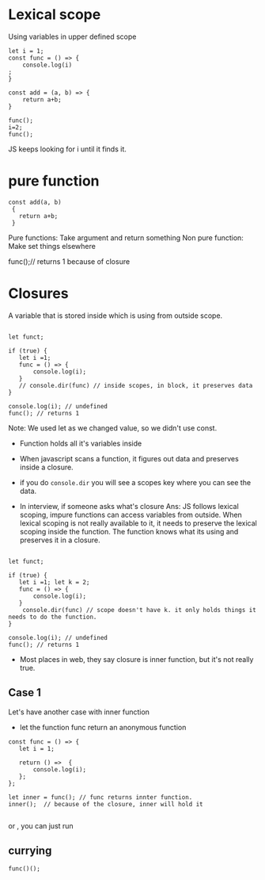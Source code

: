 Lexical scope
=============
Using variables in upper defined scope

```
let i = 1;
const func = () => {
    console.log(i)
;
}

const add = (a, b) => {
    return a+b;
}

func();
i=2;
func();
```

JS keeps looking for i until it finds it.

pure function
============
```
const add(a, b)
 {
   return a+b;
 }
```
 
 Pure functions: Take argument and return something
 Non pure function: Make set things elsewhere
 
 func();// returns 1 because of closure
 
Closures
========
A variable that is stored inside which is using from outside scope.
 ```

 let funct;
 
 if (true) {
    let i =1;
    func = () => {
        console.log(i);
    }
    // console.dir(func) // inside scopes, in block, it preserves data
 }
 
 console.log(i); // undefined 
 func(); // returns 1
 ```
 
 Note: We used let as we changed value, so we didn't use const.
 
 - Function holds all it's variables inside
 
 - When javascript scans a function, it figures out data and preserves inside a closure.
 
 - if you do ```console.dir``` you will see a scopes key where you can see the data.
 
 - In interview, if someone asks what's closure
 Ans: JS follows lexical scoping, impure functions can access variables from outside. When lexical scoping is not really available to it, it needs to preserve the lexical scoping inside the function. The function knows what its using and preserves it in a closure.
 

 ```

 let funct;
 
 if (true) {
    let i =1; let k = 2;
    func = () => {
        console.log(i);
    }
     console.dir(func) // scope doesn't have k. it only holds things it needs to do the function.
 }
 
 console.log(i); // undefined 
 func(); // returns 1
 ```
 
 
 - Most places in web, they say closure is inner function, but it's not really true.
 
 
 Case 1
 -------
 Let's have another case with inner function
 - let the function func return an anonymous function
 ```
 const func = () => {
    let i = 1;
    
    return () =>  {
        console.log(i);
    };
 };
 
 let inner = func(); // func returns innter function.
 inner();  // because of the closure, inner will hold it
 
 
 ```
 
 or
, you can just run

currying
-------
```func()();```
